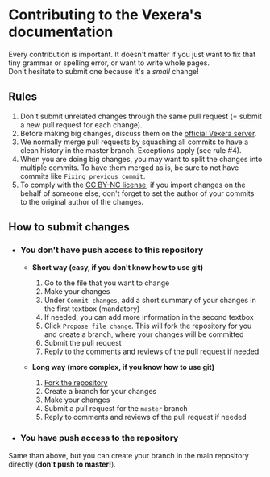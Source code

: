 # Contributing to the Vexera's documentation
Every contribution is important. It doesn't matter if you just want to fix that tiny grammar or spelling error, or want to write whole pages.</br>
Don't hesitate to submit one because it's a *small* change!

## Rules
 1. Don't submit unrelated changes through the same pull request (= submit a new pull request for each change).
 2. Before making big changes, discuss them on the <a href="https://discord.gg/VzbRGWF" target="_blank">official Vexera server</a>.
 3. We normally merge pull requests by squashing all commits to have a clean history in the master branch. Exceptions apply (see rule #4).
 4. When you are doing big changes, you may want to split the changes into multiple commits. To have them merged as is, be sure to not have commits like `Fixing previous commit`.
 5. To comply with the <a href="https://creativecommons.org/licenses/by-nc/4.0/" target="_blank">CC BY-NC license</a>, if you import changes on the behalf of someone else, don't forget to set the author of your commits to the original author of the changes.

## How to submit changes
* ### You don't have push access to this repository
	* **Short way (easy, if you don't know how to use git)**
		 1. Go to the file that you want to change
		 2. Make your changes
		 3. Under `Commit changes`, add a short summary of your changes in the first textbox (mandatory)
		 4. If needed, you can add more information in the second textbox
		 5. Click `Propose file change`. This will fork the repository for you and create a branch, where your changes will be committed
		 6. Submit the pull request
		 7. Reply to the comments and reviews of the pull request if needed
 

	* **Long way (more complex, if you know how to use git)**
		 1. [Fork the repository](https://gitlab.com/Vexera/documentation/fork)
		 2. Create a branch for your changes
		 3. Make your changes
		 4. Submit a pull request for the `master` branch
		 5. Reply to comments and reviews of the pull request if needed

* ### You have push access to the repository
Same than above, but you can create your branch in the main repository directly (**don't push to master!**).